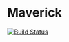 # Maverick
[![Build Status](https://travis-ci.org/OleConsignado/maverick.svg?branch=master)](https://travis-ci.org/OleConsignado/maverick)
